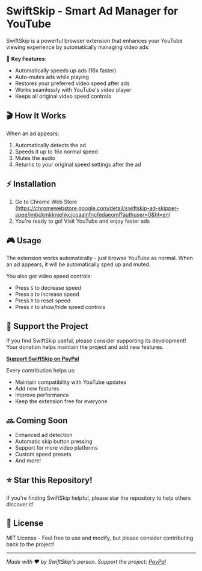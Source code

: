 # SwiftSkip - Smart Ad Manager for YouTube

SwiftSkip is a powerful browser extension that enhances your YouTube viewing experience by automatically managing video ads:

🚀 **Key Features**:

- Automatically speeds up ads (16x faster)
- Auto-mutes ads while playing
- Restores your preferred video speed after ads
- Works seamlessly with YouTube's video player
- Keeps all original video speed controls

## 🎬 How It Works

When an ad appears:

1. Automatically detects the ad
2. Speeds it up to 16x normal speed
3. Mutes the audio
4. Returns to your original speed settings after the ad

## ⚡ Installation

1. Go to Chrome Web Store (https://chromewebstore.google.com/detail/swiftskip-ad-skipper-spee/imbckmkknjehkcjcoaalnfncfedaeoml?authuser=0&hl=en)
2. You're ready to go! Visit YouTube and enjoy faster ads

## 🎮 Usage

The extension works automatically - just browse YouTube as normal. When an ad appears, it will be automatically sped up and muted.

You also get video speed controls:

- Press `S` to decrease speed
- Press `D` to increase speed
- Press `R` to reset speed
- Press `V` to show/hide speed controls

## 💝 Support the Project

If you find SwiftSkip useful, please consider supporting its development! Your donation helps maintain the project and add new features.

**[Support SwiftSkip on PayPal](https://www.paypal.com/ncp/payment/GE38HX3HZYT44)**

Every contribution helps us:

- Maintain compatibility with YouTube updates
- Add new features
- Improve performance
- Keep the extension free for everyone

## 🔜 Coming Soon

- Enhanced ad detection
- Automatic skip button pressing
- Support for more video platforms
- Custom speed presets
- And more!

## ⭐ Star this Repository!

If you're finding SwiftSkip helpful, please star the repository to help others discover it!

## 📝 License

MIT License - Feel free to use and modify, but please consider contributing back to the project!

---

*Made with ❤️ by SwiftSkip's person. Support the project: [PayPal](https://www.paypal.com/ncp/payment/GE38HX3HZYT44)*

